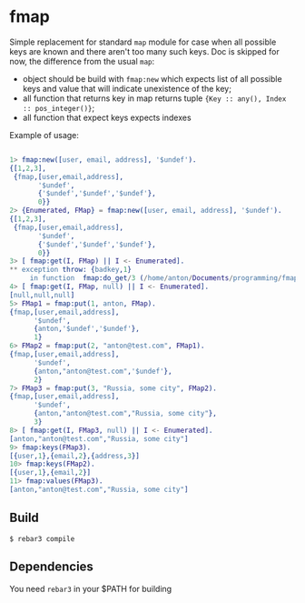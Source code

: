 fmap
=====

Simple replacement for standard `map` module for case when all possible keys are known and there aren't too many such keys.
Doc is skipped for now, the difference from the usual `map`:
- object should be build with `fmap:new` which expects list of all possible keys and value that will indicate unexistence of the key;
- all function that returns key in map returns tuple `{Key :: any(), Index :: pos_integer()}`;
- all function that expect keys expects indexes

Example of usage:

```erlang

1> fmap:new([user, email, address], '$undef').
{[1,2,3],
 {fmap,[user,email,address],
       '$undef',
       {'$undef','$undef','$undef'},
       0}}
2> {Enumerated, FMap} = fmap:new([user, email, address], '$undef').
{[1,2,3],
 {fmap,[user,email,address],
       '$undef',
       {'$undef','$undef','$undef'},
       0}}
3> [ fmap:get(I, FMap) || I <- Enumerated].
** exception throw: {badkey,1}
     in function  fmap:do_get/3 (/home/anton/Documents/programming/fmap/_build/default/lib/fmap/src/fmap.erl, line 209)
4> [ fmap:get(I, FMap, null) || I <- Enumerated].
[null,null,null]
5> FMap1 = fmap:put(1, anton, FMap).
{fmap,[user,email,address],
      '$undef',
      {anton,'$undef','$undef'},
      1}
6> FMap2 = fmap:put(2, "anton@test.com", FMap1).
{fmap,[user,email,address],
      '$undef',
      {anton,"anton@test.com",'$undef'},
      2}
7> FMap3 = fmap:put(3, "Russia, some city", FMap2).
{fmap,[user,email,address],
      '$undef',
      {anton,"anton@test.com","Russia, some city"},
      3}
8> [ fmap:get(I, FMap3, null) || I <- Enumerated].
[anton,"anton@test.com","Russia, some city"]
9> fmap:keys(FMap3).
[{user,1},{email,2},{address,3}]
10> fmap:keys(FMap2).
[{user,1},{email,2}]
11> fmap:values(FMap3).
[anton,"anton@test.com","Russia, some city"]

```

Build
-----

    $ rebar3 compile


Dependencies
-----

You need `rebar3` in your $PATH for building

